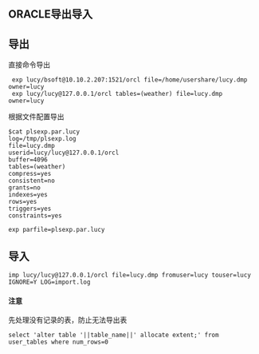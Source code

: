 ## ORACLE导出导入

## 导出

直接命令导出

```
 exp lucy/bsoft@10.10.2.207:1521/orcl file=/home/usershare/lucy.dmp owner=lucy
 exp lucy/lucy@127.0.0.1/orcl tables=(weather) file=lucy.dmp owner=lucy
```

根据文件配置导出

```
$cat plsexp.par.lucy
log=/tmp/plsexp.log
file=lucy.dmp
userid=lucy/lucy@127.0.0.1/orcl
buffer=4096
tables=(weather)
compress=yes
consistent=no
grants=no
indexes=yes
rows=yes
triggers=yes
constraints=yes

```

```
exp parfile=plsexp.par.lucy
```



## 导入

```
imp lucy/lucy@127.0.0.1/orcl file=lucy.dmp fromuser=lucy touser=lucy IGNORE=Y LOG=import.log
```



#### 注意

先处理没有记录的表，防止无法导出表

``` {.sql}
select 'alter table '||table_name||' allocate extent;' from user_tables where num_rows=0
```